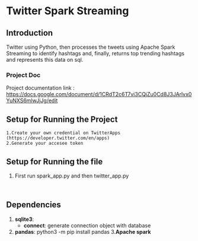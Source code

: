 Twitter Spark Streaming
===============
Introduction
----
Twitter using Python, then processes the tweets using Apache Spark Streaming to identify hashtags and, finally, returns top trending hashtags and represents this data on sql.
### Project Doc
Project documentation link : https://docs.google.com/document/d/1CRdT2c6T7vi3CQjZu0Cd8J3JArlvx0YuNXS6mlwJjJg/edit

Setup for Running the Project
---
```   
1.Create your own credential on TwitterApps (https://developer.twitter.com/en/apps)
2.Generate your accesee token
```
Setup for Running the file
---
1. First run spark_app.py and then twitter_app.py
```


```
Dependencies
----
1. **sqlite3**:
    - **connect**: generate connection object with database
2. **pandas**:
    python3 -m pip install pandas
3.**Apache spark**
